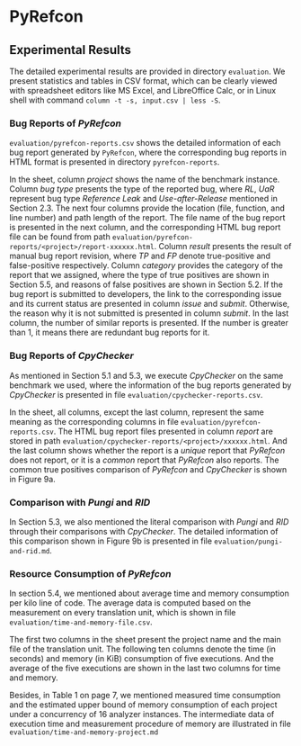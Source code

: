 PyRefcon
========

Experimental Results
--------------------

The detailed experimental results are provided in directory `evaluation`. We
present statistics and tables in CSV format, which can be clearly viewed with
spreadsheet editors like MS Excel, and LibreOffice Calc, or in Linux shell with
command `column -t -s, input.csv | less -S`.

### Bug Reports of *PyRefcon*

`evaluation/pyrefcon-reports.csv` shows the detailed information of each bug
report generated by `PyRefcon`, where the corresponding bug reports in HTML
format is presented in directory `pyrefcon-reports`.

In the sheet, column *project* shows the name of the benchmark instance. Column
*bug type* presents the type of the reported bug, where *RL*, *UaR* represent
bug type *Reference Leak* and *Use-after-Release* mentioned in Section 2.3. The
next four columns provide the location (file, function, and line number) and
path length of the report. The file name of the bug report is presented in the
next column, and the corresponding HTML bug report file can be found from path
`evaluation/pyrefcon-reports/<project>/report-xxxxxx.html`. Column *result* presents
the result of manual bug report revision, where *TP* and *FP* denote
true-positive and false-positive respectively. Column *category* provides the
category of the report that we assigned, where the type of true positives are
shown in Section 5.5, and reasons of false positives are shown in Section 5.2.
If the bug report is submitted to developers, the link to the corresponding
issue and its current status are presented in column *issue* and *submit*.
Otherwise, the reason why it is not submitted is presented in column *submit*.
In the last column, the number of similar reports is presented. If the number
is greater than 1, it means there are redundant bug reports for it.

### Bug Reports of *CpyChecker*

As mentioned in Section 5.1 and 5.3, we execute *CpyChecker* on the same
benchmark we used, where the information of the bug reports generated by
*CpyChecker* is presented in file `evaluation/cpychecker-reports.csv`.

In the sheet, all columns, except the last column, represent the same meaning
as the corresponding columns in file `evaluation/pyrefcon-reports.csv`. The HTML
bug report files presented in column *report* are stored in path
`evaluation/cpychecker-reports/<project>/xxxxxx.html`.  And the last column shows
whether the report is a *unique* report that *PyRefcon* does not report, or it
is a *common* report that *PyRefcon* also reports. The common true positives
comparison of *PyRefcon* and *CpyChecker* is shown in Figure 9a.

### Comparison with *Pungi* and *RID*

In Section 5.3, we also mentioned the literal comparison with *Pungi* and *RID*
through their comparisons with *CpyChecker*. The detailed information of this
comparison shown in Figure 9b is presented in file
`evaluation/pungi-and-rid.md`.

### Resource Consumption of *PyRefcon*

In section 5.4, we mentioned about average time and memory consumption per kilo
line of code. The average data is computed based on the measurement on every
translation unit, which is shown in file `evaluation/time-and-memory-file.csv`.

The first two columns in the sheet present the project name and the main file
of the translation unit. The following ten columns denote the time (in seconds)
and memory (in KiB) consumption of five executions. And the average of the five
executions are shown in the last two columns for time and memory.

Besides, in Table 1 on page 7, we mentioned measured time consumption and the
estimated upper bound of memory consumption of each project under a concurrency
of 16 analyzer instances. The intermediate data of execution time and
measurement procedure of memory are illustrated in file
`evaluation/time-and-memory-project.md`
